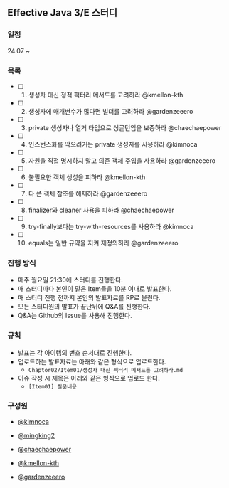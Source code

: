 ## Effective Java 3/E 스터디

### 일정

24.07 ~

### 목록

-   [ ] 1. 생성자 대신 정적 팩터리 메서드를 고려하라 @kmellon-kth
-   [ ] 2. 생성자에 매개변수가 많다면 빌더를 고려하라 @gardenzeeero
-   [ ] 3. private 생성자나 열거 타입으로 싱글턴임을 보증하라 @chaechaepower
-   [ ] 4. 인스턴스화를 막으려거든 private 생성자를 사용하라 @kimnoca
-   [ ] 5. 자원을 직접 명시하지 말고 의존 객체 주입을 사용하라 @gardenzeeero
-   [ ] 6. 불필요한 객체 생성을 피하라 @kmellon-kth
-   [ ] 7. 다 쓴 객체 참조를 해제하라 @gardenzeeero
-   [ ] 8. finalizer와 cleaner 사용을 피하라 @chaechaepower
-   [ ] 9. try-finally보다는 try-with-resources를 사용하라 @kimnoca
-   [ ] 10. equals는 일반 규약을 지켜 재정의하라 @gardenzeeero

### 진행 방식

-   매주 월요일 21:30에 스터디를 진행한다.
-   매 스터디마다 본인이 맡은 Item들을 10분 이내로 발표한다.
-   매 스터디 진행 전까지 본인의 발표자료를 RP로 올린다.
-   모든 스터디원의 발표가 끝난뒤에 Q&A를 진행한다.
-   Q&A는 Github의 Issue를 사용해 진행한다.

### 규칙

-   발표는 각 아이템의 번호 순서대로 진행한다.
-   업로드하는 발표자료는 아래와 같은 형식으로 업로드한다.
    -   `Chaptor02/Item01/생성자_대신_팩터리_메서드를_고려하라.md`
-   이슈 작성 시 제목은 아래와 같은 형식으로 업로드 한다.
    -   `[Item01] 질문내용`

### 구성원

-   [@kimnoca](https://github.com/kimnoca)

-   [@mingking2](https://github.com/mingking2)

-   [@chaechaepower](https://github.com/chaechaepower)

-   [@kmellon-kth](https://github.com/kmellon-kth)

-   [@gardenzeeero](https://github.com/gardenzeeero)
